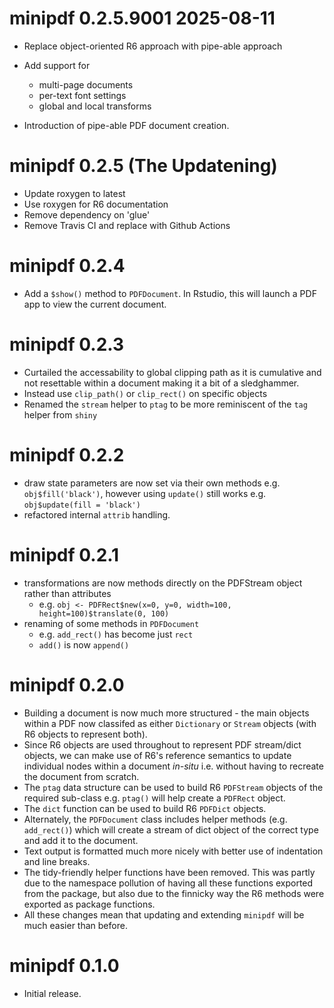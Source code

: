

# minipdf 0.2.5.9001 2025-08-11

* Replace object-oriented R6 approach with pipe-able approach
* Add support for
    * multi-page documents
    * per-text font settings
    * global and local transforms

* Introduction of pipe-able PDF document creation.

# minipdf 0.2.5 (The Updatening)

* Update roxygen to latest
* Use roxygen for R6 documentation 
* Remove dependency on 'glue'
* Remove Travis CI and replace with Github Actions

# minipdf 0.2.4

* Add a `$show()` method to `PDFDocument`.  In Rstudio, this will launch a PDF
  app to view the current document.

# minipdf 0.2.3

* Curtailed the accessability to global clipping path as it is cumulative and not
resettable within a document making it a bit of a sledghammer.
* Instead use `clip_path()` or `clip_rect()` on specific objects
* Renamed the `stream` helper to `ptag` to be more reminiscent of the `tag` helper
  from `shiny`

# minipdf 0.2.2

* draw state parameters are now set via their own methods e.g. `obj$fill('black')`, 
  however using `update()` still works e.g. `obj$update(fill = 'black')`
* refactored internal `attrib` handling.

# minipdf 0.2.1

* transformations are now methods directly on the PDFStream object rather than attributes
    * e.g. `obj <- PDFRect$new(x=0, y=0, width=100, height=100)$translate(0, 100)`
* renaming of some methods in `PDFDocument` 
    * e.g. `add_rect()` has become just `rect`
    * `add()` is now `append()`
    
    
# minipdf 0.2.0 
    
* Building a document is now much more structured - the main objects 
within a PDF now classifed as either `Dictionary` or `Stream` objects 
(with R6 objects to represent both).
* Since R6 objects are used throughout to represent PDF stream/dict objects, we
  can make use of R6's reference semantics to update individual nodes within a document *in-situ* i.e.
  without having to recreate the document from scratch.
* The `ptag` data structure can be used to build R6 `PDFStream` objects of the
  required sub-class e.g. `ptag()` will help create a `PDFRect` object.
* The `dict` function can be used to build R6 `PDFDict` objects.
* Alternately, the `PDFDocument` class includes helper methods (e.g. `add_rect()`) which
  will create a stream of dict object of the correct type and add it to the document.
* Text output is formatted much more nicely with better use of indentation and line breaks.
* The tidy-friendly helper functions have been removed.  This was partly due to the namespace pollution of having
all these functions exported from the package, but also due to the finnicky way
the R6 methods were exported as package functions.
* All these changes mean that updating and extending `minipdf` will be much easier than before.

# minipdf 0.1.0

* Initial release.
